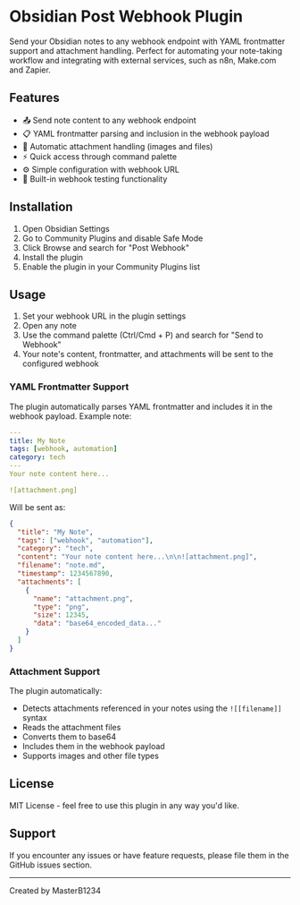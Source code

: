# Obsidian Post Webhook Plugin

Send your Obsidian notes to any webhook endpoint with YAML frontmatter support and attachment handling. Perfect for automating your note-taking workflow and integrating with external services, such as n8n, Make.com and Zapier.

## Features

- 📤 Send note content to any webhook endpoint
- 📋 YAML frontmatter parsing and inclusion in the webhook payload
- 📎 Automatic attachment handling (images and files)
- ⚡ Quick access through command palette
- ⚙️ Simple configuration with webhook URL
- 🧪 Built-in webhook testing functionality

## Installation

1. Open Obsidian Settings
2. Go to Community Plugins and disable Safe Mode
3. Click Browse and search for "Post Webhook"
4. Install the plugin
5. Enable the plugin in your Community Plugins list

## Usage

1. Set your webhook URL in the plugin settings
2. Open any note
3. Use the command palette (Ctrl/Cmd + P) and search for "Send to Webhook"
4. Your note's content, frontmatter, and attachments will be sent to the configured webhook

### YAML Frontmatter Support

The plugin automatically parses YAML frontmatter and includes it in the webhook payload. Example note:

```yaml
---
title: My Note
tags: [webhook, automation]
category: tech
---
Your note content here...

![attachment.png]
```

Will be sent as:

```json
{
  "title": "My Note",
  "tags": ["webhook", "automation"],
  "category": "tech",
  "content": "Your note content here...\n\n![attachment.png]",
  "filename": "note.md",
  "timestamp": 1234567890,
  "attachments": [
    {
      "name": "attachment.png",
      "type": "png",
      "size": 12345,
      "data": "base64_encoded_data..."
    }
  ]
}
```

### Attachment Support

The plugin automatically:
- Detects attachments referenced in your notes using the `![[filename]]` syntax
- Reads the attachment files
- Converts them to base64
- Includes them in the webhook payload
- Supports images and other file types

## License

MIT License - feel free to use this plugin in any way you'd like.

## Support

If you encounter any issues or have feature requests, please file them in the GitHub issues section.

---

Created by MasterB1234
